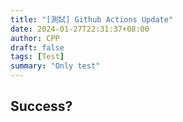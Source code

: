 ```yaml
---
title: "[測試] Github Actions Update"
date: 2024-01-27T22:31:37+08:00
author: CPP
draft: false
tags: [Test]
summary: "Only test"
---
```


## Success?
